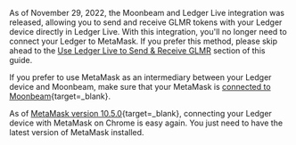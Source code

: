 As of November 29, 2022, the Moonbeam and Ledger Live integration was released, allowing you to send and receive GLMR tokens with your Ledger device directly in Ledger Live. With this integration, you'll no longer need to connect your Ledger to MetaMask. If you prefer this method, please skip ahead to the [Use Ledger Live to Send & Receive GLMR](#use-ledger-live) section of this guide.

If you prefer to use MetaMask as an intermediary between your Ledger device and Moonbeam, make sure that your MetaMask is [connected to Moonbeam](/tokens/connect/metamask/){target=_blank}. 

As of [MetaMask version 10.5.0](https://consensys.net/blog/metamask/metamask-and-ledger-integration-fixed/){target=_blank}, connecting your Ledger device with MetaMask on Chrome is easy again. You just need to have the latest version of MetaMask installed. 